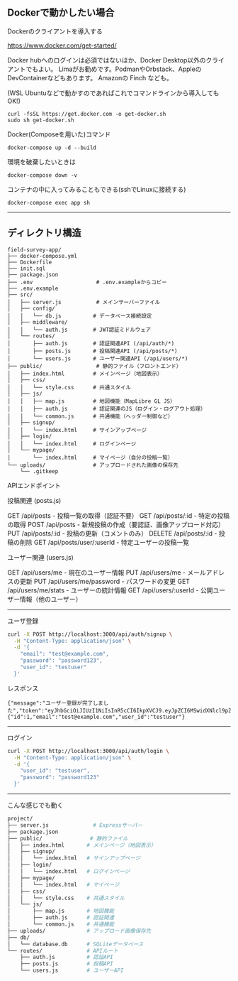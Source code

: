 ## Dockerで動かしたい場合

Dockerのクライアントを導入する

https://www.docker.com/get-started/

Docker hubへのログインは必須ではないほか、Docker Desktop以外のクライアントでもよい。
Limaがお勧めです。PodmanやOrbstack、AppleのDevContainerなどもあります。
Amazonの Finch なども。

(WSL Ubuntuなどで動かすのであればこれでコマンドラインから導入してもOK!)
```
curl -fsSL https://get.docker.com -o get-docker.sh
sudo sh get-docker.sh
```

Docker(Composeを用いた)コマンド

```
docker-compose up -d --build
```

環境を破棄したいときは
```
docker-compose down -v
```

コンテナの中に入ってみることもできる(sshでLinuxに接続する)
```
docker-compose exec app sh
```




---



## ディレクトリ構造


```
field-survey-app/
├── docker-compose.yml
├── Dockerfile
├── init.sql
├── package.json
├── .env                    # .env.exampleからコピー
├── .env.example
├── src/
│   ├── server.js           # メインサーバーファイル
│   ├── config/
│   │   └── db.js          # データベース接続設定
│   ├── middleware/
│   │   └── auth.js        # JWT認証ミドルウェア
│   └── routes/
│       ├── auth.js        # 認証関連API (/api/auth/*)
│       ├── posts.js       # 投稿関連API (/api/posts/*)
│       └── users.js       # ユーザー関連API (/api/users/*)
├── public/                 # 静的ファイル（フロントエンド）
│   ├── index.html         # メインページ（地図表示）
│   ├── css/
│   │   └── style.css      # 共通スタイル
│   ├── js/
│   │   ├── map.js         # 地図機能（MapLibre GL JS）
│   │   ├── auth.js        # 認証関連のJS（ログイン・ログアウト処理）
│   │   └── common.js      # 共通機能（ヘッダー制御など）
│   ├── signup/
│   │   └── index.html     # サインアップページ
│   ├── login/
│   │   └── index.html     # ログインページ
│   └── mypage/
│       └── index.html     # マイページ（自分の投稿一覧）
└── uploads/               # アップロードされた画像の保存先
    └── .gitkeep
```

APIエンドポイント

投稿関連 (posts.js)

GET /api/posts - 投稿一覧の取得（認証不要）
GET /api/posts/:id - 特定の投稿の取得
POST /api/posts - 新規投稿の作成（要認証、画像アップロード対応）
PUT /api/posts/:id - 投稿の更新（コメントのみ）
DELETE /api/posts/:id - 投稿の削除
GET /api/posts/user/:userId - 特定ユーザーの投稿一覧

ユーザー関連 (users.js)

GET /api/users/me - 現在のユーザー情報
PUT /api/users/me - メールアドレスの更新
PUT /api/users/me/password - パスワードの変更
GET /api/users/me/stats - ユーザーの統計情報
GET /api/users/:userId - 公開ユーザー情報（他のユーザー）


---

ユーザ登録

```sh
curl -X POST http://localhost:3000/api/auth/signup \
  -H "Content-Type: application/json" \
  -d '{
    "email": "test@example.com",
    "password": "password123",
    "user_id": "testuser"
  }'
```

レスポンス
```
{"message":"ユーザー登録が完了しました","token":"eyJhbGciOiJIUzI1NiIsInR5cCI6IkpXVCJ9.eyJpZCI6MSwidXNlcl9pZCI6InRlc3R1c2VyIiwiZW1haWwiOiJ0ZXN0QGV4YW1wbGUuY29tIiwiaWF0IjoxNzUyMTkzNDI4LCJleHAiOjE3NTI3OTgyMjh9.rzFw4P6q8pffiYmpRjh0zjYsFjvyTSPk9z1TSKnkdic","user":{"id":1,"email":"test@example.com","user_id":"testuser"}
```

---

ログイン
```sh
curl -X POST http://localhost:3000/api/auth/login \
  -H "Content-Type: application/json" \
  -d '{
    "user_id": "testuser",
    "password": "password123"
  }'
```



---


こんな感じでも動く

```sh
project/
├── server.js              # Expressサーバー
├── package.json
├── public/               # 静的ファイル
│   ├── index.html       # メインページ（地図表示）
│   ├── signup/
│   │   └── index.html   # サインアップページ
│   ├── login/
│   │   └── index.html   # ログインページ
│   ├── mypage/
│   │   └── index.html   # マイページ
│   ├── css/
│   │   └── style.css    # 共通スタイル
│   └── js/
│       ├── map.js       # 地図機能
│       ├── auth.js      # 認証関連
│       └── common.js    # 共通機能
├── uploads/             # アップロード画像保存先
├── db/
│   └── database.db      # SQLiteデータベース
└── routes/              # APIルート
    ├── auth.js          # 認証API
    ├── posts.js         # 投稿API
    └── users.js         # ユーザーAPI
```